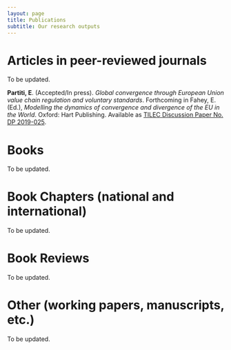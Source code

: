 ```yaml
---
layout: page
title: Publications
subtitle: Our research outputs
---
```


# Articles in peer-reviewed journals
To be updated.

**Partiti, E**. (Accepted/In press). _Global convergence through European Union value chain regulation and voluntary standards_. Forthcoming in Fahey, E. (Ed.), _Modelling the dynamics of convergence and divergence of the EU in the World_. Oxford: Hart Publishing. Available as [TILEC Discussion Paper No. DP 2019-025](https://papers.ssrn.com/sol3/papers.cfm?abstract_id=3499603).

# Books
To be updated.

# Book Chapters (national and international)
To be updated.

# Book Reviews
To be updated.

# Other (working papers, manuscripts, etc.)
To be updated.
